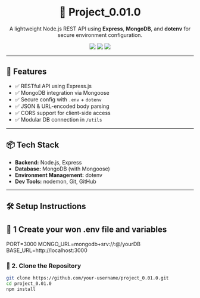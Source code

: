 <h1 align="center">🧠 Project_0.01.0</h1>

<p align="center">
  A lightweight Node.js REST API using <strong>Express</strong>, <strong>MongoDB</strong>, and <strong>dotenv</strong> for secure environment configuration.
</p>

<p align="center">
  <img src="https://img.shields.io/badge/Node.js-Enabled-green?logo=node.js" />
  <img src="https://img.shields.io/badge/MongoDB-Connected-success?logo=mongodb" />
  <img src="https://img.shields.io/badge/Express-Backend-lightgrey?logo=express" />
</p>

---

## 🚀 Features

- ✅ RESTful API using Express.js
- ✅ MongoDB integration via Mongoose
- ✅ Secure config with `.env` + `dotenv`
- ✅ JSON & URL-encoded body parsing
- ✅ CORS support for client-side access
- ✅ Modular DB connection in `/utils`

---

## 📦 Tech Stack

- **Backend:** Node.js, Express
- **Database:** MongoDB (with Mongoose)
- **Environment Management:** dotenv
- **Dev Tools:** nodemon, Git, GitHub

---

## 🛠️ Setup Instructions

## 🔁 1 Create your won .env file and variables 

PORT=3000
MONGO_URL=mongodb+srv://<username>:<password>@<cluster-url>/yourDB
BASE_URL=http://localhost:3000

### 🔁 2. Clone the Repository

```bash
git clone https://github.com/your-username/project_0.01.0.git
cd project_0.01.0
npm install

